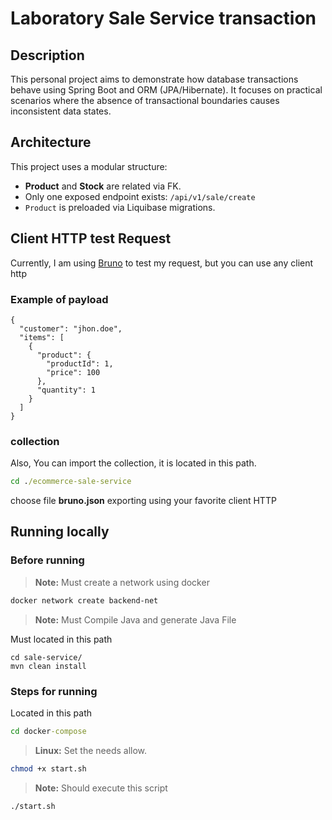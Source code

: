 # Laboratory Sale Service transaction

## Description
This personal project aims to demonstrate how database transactions behave using Spring Boot and ORM (JPA/Hibernate). It focuses on practical scenarios where the absence of transactional boundaries causes inconsistent data states.



## Architecture

This project uses a modular structure:
- **Product** and **Stock** are related via FK.
- Only one exposed endpoint exists: `/api/v1/sale/create`
- `Product` is preloaded via Liquibase migrations.


## Client HTTP test Request

Currently, I am using [Bruno](https://www.usebruno.com/) to test my request, but you can use any client http

### Example of payload

```bruno
{
  "customer": "jhon.doe",
  "items": [
    {
      "product": {
        "productId": 1,
        "price": 100
      },
      "quantity": 1
    }
  ]
}

```

### collection

Also, You can import the collection, it is located in this path.

```cmd
cd ./ecommerce-sale-service
```

choose file **bruno.json**
exporting using your favorite client HTTP





## Running locally


### Before running

> **Note:** Must create a network using docker

```bash
docker network create backend-net
```

> **Note:** Must Compile Java and generate Java File

Must located in this path

```maven
cd sale-service/
mvn clean install
```

### Steps for running

Located in this path

```cmd
cd docker-compose
```

> **Linux:** 
Set the needs allow.


```sh
chmod +x start.sh
```

> **Note:** Should execute this script


```sh
./start.sh
```


